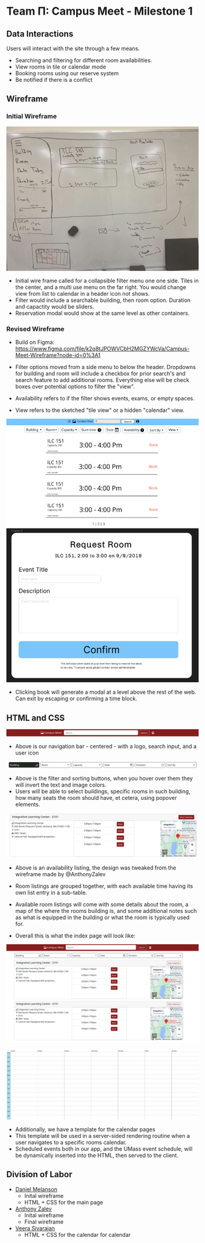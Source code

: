 # Team &Pi;: Campus Meet - Milestone 1

## Data Interactions

Users will interact with the site through a few means.

- Searching and filtering for different room availabilities.
- View rooms in tile or calendar mode
- Booking rooms using our reserve system
- Be notified if there is a conflict

## Wireframe

### Initial Wireframe

![Inital Wireframe](./images/wireframe-inital.jpg)

- Initial wire frame called for a collapsible filter menu one one side. Tiles in the center, and a multi use menu on the far right. You would change view from list to calendar in a header icon not shows.
- Filter would include a searchable building, then room option. Duration and capactity would be sliders.
- Reservation modal would show at the same level as other containers.

### Revised Wireframe

- Build on Figma: <https://www.figma.com/file/k2q8tJPOWVCbH2MGZYWcVa/Campus-Meet-Wireframe?node-id=0%3A1>

- Filter options moved from a side menu to below the header. Dropdowns for building and room will include a checkbox for prior search's and search feature to add additional rooms. Everything else will be check boxes over potential options to filter the "view".
- Availability refers to if the filter shows events, exams, or empty spaces.
- View refers to the sketched "tile view" or a hidden "calendar" view.

![Final Wireframe Screenshot 1](./images/main_tile_page.png)
![Final Wireframe Screenshot 2](./images/reservation_modal.png)

- Clicking book will generate a modal at a level above the rest of the web. Can exit by escaping or confirming a time block.

## HTML and CSS

![Nav Bar](./images/navbar.png)

- Above is our navigation bar - centered - with a logo, search input, and a user icon

![filter](./images/filter-cat.png)

- Above is the filter and sorting buttons, when you hover over them they will invert the text and image colors.
- Users will be able to select buildings, specific rooms in such building, how many seats the room should have, et cetera, using popover elements.

![listing](./images/listing.png)

- Above is an availability listing, the design was tweaked from the wireframe made by @AnthonyZalev
- Room listings are grouped together, with each available time having its own list entry in a sub-table.
- Available room listings will come with some details about the room, a map of the where the rooms building is, and some additional notes such as what is equipped in the building or what the room is typically used for.

- Overall this is what the index page will look like:

![full](./images/full.png)

![calendar](./images/calendar.png)

- Additionally, we have a template for the calendar pages
- This template will be used in a server-sided rendering routine when a user navigates to a specific rooms calendar.
- Scheduled events both in our app, and the UMass event schedule, will be dynamically inserted into the HTML, then served to the client.

## Division of Labor

- [Daniel Melanson](https://github.com/daniel-melanson)
  - Inital wireframe
  - HTML + CSS for the main page
- [Anthony Zalev](https://github.com/AnthonyZalev)
  - Inital wireframe
  - Final wireframe
- [Veera Sivarajan](https://github.com/veera-sivarajan)
  - HTML + CSS for the calendar for calendar
